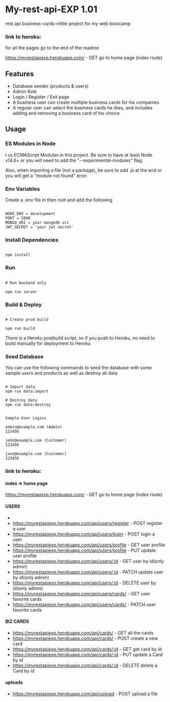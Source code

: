 # My-rest-api-EXP 1.01
 rest api business-cards->little project for my web bootcamp
 
### link to heroku: 
for all the pages go to the end of the readme

https://myrestapiexp.herokuapp.com/ - GET go to home page (index route)


## Features
* Database seeder (products & users)
* Admin Role
* Login / Register / Exit page
* A business user can create multiple business cards for his companies
* A regular user can select the business cards he likes, and includes adding and removing a business card of his choice

## Usage

### ES Modules in Node

I us ECMAScript Modules in this project. Be sure to have at least Node v14.6+ or you will need to add the "--experimental-modules" flag.

Also, when importing a file (not a package), be sure to add .js at the end or you will get a "module not found" error.

### Env Variables

Create a .env file in then root and add the following

```

NODE_ENV = development
PORT = 5000
MONGO_URI = your mongodb uri
JWT_SECRET = 'your jwt secret'

```
### Install Dependencies

```

npm install

```
### Run
```

# Run backend only

npm run server

```
### Build & Deploy

```

# Create prod build

npm run build

```

There is a Heroku postbuild script, so if you push to Heroku, no need to build manually for deployment to Heroku

### Seed Database

You can use the following commands to seed the database with some sample users and products as well as destroy all data


```

# Import data
npm run data:import

# Destroy data
npm run data:destroy

```


```

Sample User Logins

admin@example.com (Admin)
123456

john@example.com (Customer)
123456

jane@example.com (Customer)
123456

```

### link to heroku: 

#### index => home page

https://myrestapiexp.herokuapp.com/ - GET go to home page (index route)

#### USERS
* 
* https://myrestapiexp.herokuapp.com/api/users/register - POST register a user
* https://myrestapiexp.herokuapp.com/api/users/login - POST login a user
* https://myrestapiexp.herokuapp.com/api/users/profile - GET  user profile
* https://myrestapiexp.herokuapp.com/api/users/profile - PUT  update user profile
* https://myrestapiexp.herokuapp.com/api/users/:id -  GET  user  by id(only admin)
* https://myrestapiexp.herokuapp.com/api/users/:id - PATCH  update user by id(only admin)
* https://myrestapiexp.herokuapp.com/api/users/:id -  DELETE  user by id(only admin)
* https://myrestapiexp.herokuapp.com/api/users/cards/ - GET user favorite cards
* https://myrestapiexp.herokuapp.com/api/users/cards/ - PATCH user favorite cards

#### BIZ CARDS

* https://myrestapiexp.herokuapp.com/api/cards/ - GET all the cards
* https://myrestapiexp.herokuapp.com/api/cards/ - POST create a new card
* https://myrestapiexp.herokuapp.com/api/cards/:id - GET get card by id
* https://myrestapiexp.herokuapp.com/api/cards/:id - PUT update a Card by id
* https://myrestapiexp.herokuapp.com/api/cards/:id - DELETE delete a Card by id

#### uploads

* https://myrestapiexp.herokuapp.com/api/upload - POST upload a file 
